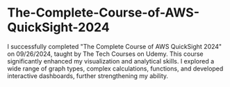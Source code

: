# The-Complete-Course-of-AWS-QuickSight-2024
I successfully completed "The Complete Course of AWS QuickSight 2024" on 09/26/2024, taught by The Tech Courses on Udemy. This course significantly enhanced my visualization and analytical skills. I explored a wide range of graph types, complex calculations, functions, and developed interactive dashboards, further strengthening my ability.
